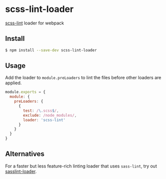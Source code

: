 # scss-lint-loader

[scss-lint](https://github.com/brigade/scss-lint) loader for webpack

## Install

```bash
$ npm install --save-dev scss-lint-loader
```

## Usage

Add the loader to `module.preLoaders` to lint the files before other loaders are applied.

```js
module.exports = {
  module: {
    preLoaders: {
      {
        test: /\.scss$/,
        exclude: /node_modules/,
        loader: 'scss-lint'
      }
    }
  }
}
```

## Alternatives

For a faster but less feature-rich linting loader that uses `sass-lint`, try out [sasslint-loader](https://github.com/alleyinteractive/sasslint-loader).
